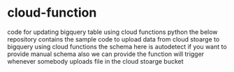 # cloud-function
code for updating bigquery table using cloud functions python
 the below repository contains the sample code to upload data from cloud stoarge to bigquery using cloud functions 
 the schema here is autodetect if you want to provide manual schema also we can provide 
 the function will trigger whenever somebody uploads file in the cloud stoarge bucket 
